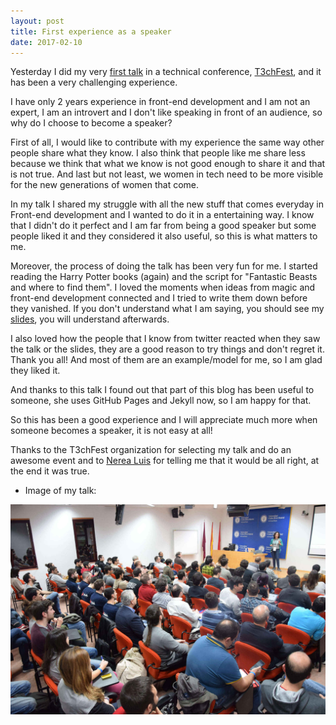 ```yaml
---
layout: post
title: First experience as a speaker
date: 2017-02-10
---
```


Yesterday I did my very <a href="https://t3chfest.uc3m.es/2017/programa/trucos-fantasticos-donde-encontrarlos">first talk</a> in a technical conference, <a href="https://t3chfest.uc3m.es/2017/">T3chFest</a>, and it has been a very challenging experience. 

I have only 2 years experience in front-end development and I am not an expert, I am an introvert and I don't like speaking in front of an audience, so why do I choose to become a speaker?

First of all, I would like to contribute with my experience the same way other people share what they know. I also think that people like me share less because we think that what we know is not good enough to share it and that is not true. And last but not least, we women in tech need to be more visible for the new generations of women that come.

In my talk I shared my struggle with all the new stuff that comes everyday in Front-end development and I wanted to do it in a entertaining way. I know that I didn't do it perfect and I am far from being a good speaker but some people liked it and they considered it also useful, so this is what matters to me. 

Moreover, the process of doing the talk has been very fun for me. I started reading the Harry Potter books (again) and the script for "Fantastic Beasts and where to find them". I loved the moments when ideas from magic and front-end development connected and I tried to write them down before they vanished. If you don't understand what I am saying, you should see my <a href="https://docs.google.com/presentation/d/1rZkhptFfhwNEmp3k7BKgRPk4b0eNck__nWWjJldxaTk/edit#slide=id.p4">slides</a>, you will understand afterwards.

I also loved how the people that I know from twitter reacted when they saw the talk or the slides, they are a good reason to try things and don't regret it. Thank you all! And most of them are an example/model for me, so I am glad they liked it.

And thanks to this talk I found out that part of this blog has been useful to someone, she uses GitHub Pages and Jekyll now, so I am happy for that.

So this has been a good experience and I will appreciate much more when someone becomes a speaker, it is not easy at all! 

Thanks to the T3chFest organization for selecting my talk and do an awesome event and to <a href="https://twitter.com/sailormercury91">Nerea Luis</a> for telling me that it would be all right, at the end it was true.

- Image of my talk:

<img src="../images/blog/t3chfest_talk.jpg" alt="Fantastic tricks talk" />
